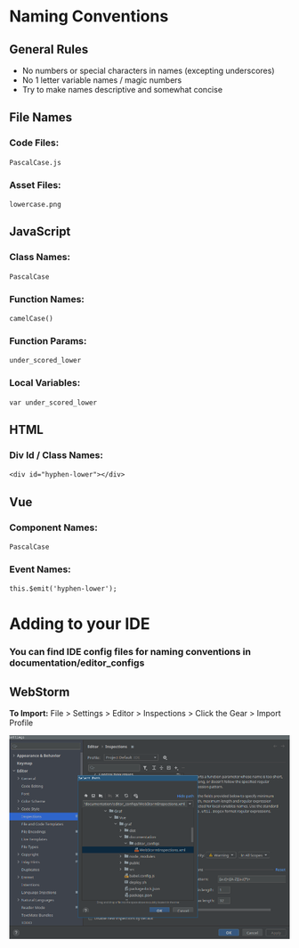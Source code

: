 # Naming Conventions

## General Rules

*  No numbers or special characters in names (excepting underscores)
*  No 1 letter variable names / magic numbers
*  Try to make names descriptive and somewhat concise

## File Names

### Code Files: 
    PascalCase.js

### Asset Files: 
    lowercase.png

## JavaScript

### Class Names: 
    PascalCase

### Function Names: 
    camelCase()

### Function Params: 
    under_scored_lower

### Local Variables: 
    var under_scored_lower

## HTML

### Div Id / Class Names: 
    <div id="hyphen-lower"></div>

## Vue

### Component Names: 
    PascalCase

### Event Names: 
    this.$emit('hyphen-lower');

# Adding to your IDE

### You can find IDE config files for naming conventions in documentation/editor_configs

## WebStorm

__To Import:__ File > Settings > Editor > Inspections > Click the Gear > Import Profile

![](images/WebStormInstructions.png)
